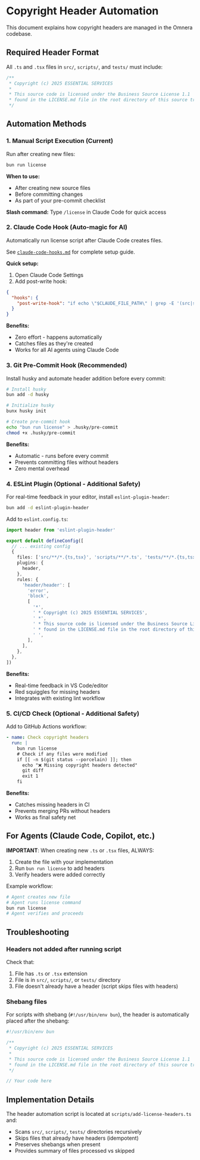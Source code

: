 # Copyright Header Automation

This document explains how copyright headers are managed in the Omnera codebase.

## Required Header Format

All `.ts` and `.tsx` files in `src/`, `scripts/`, and `tests/` must include:

```typescript
/**
 * Copyright (c) 2025 ESSENTIAL SERVICES
 *
 * This source code is licensed under the Business Source License 1.1
 * found in the LICENSE.md file in the root directory of this source tree.
 */
```

## Automation Methods

### 1. Manual Script Execution (Current)

Run after creating new files:

```bash
bun run license
```

**When to use:**

- After creating new source files
- Before committing changes
- As part of your pre-commit checklist

**Slash command:** Type `/license` in Claude Code for quick access

### 2. Claude Code Hook (Auto-magic for AI)

Automatically run license script after Claude Code creates files.

See [`claude-code-hooks.md`](./claude-code-hooks.md) for complete setup guide.

**Quick setup:**

1. Open Claude Code Settings
2. Add post-write hook:

```json
{
  "hooks": {
    "post-write-hook": "if echo \"$CLAUDE_FILE_PATH\" | grep -E '(src|scripts|tests)/.*\\.tsx?$' > /dev/null 2>&1; then cd \"$CLAUDE_CWD\" && bun run license 2>&1 | grep 'Added header' || true; else true; fi"
  }
}
```

**Benefits:**

- Zero effort - happens automatically
- Catches files as they're created
- Works for all AI agents using Claude Code

### 3. Git Pre-Commit Hook (Recommended)

Install husky and automate header addition before every commit:

```bash
# Install husky
bun add -d husky

# Initialize husky
bunx husky init

# Create pre-commit hook
echo "bun run license" > .husky/pre-commit
chmod +x .husky/pre-commit
```

**Benefits:**

- Automatic - runs before every commit
- Prevents committing files without headers
- Zero mental overhead

### 4. ESLint Plugin (Optional - Additional Safety)

For real-time feedback in your editor, install `eslint-plugin-header`:

```bash
bun add -d eslint-plugin-header
```

Add to `eslint.config.ts`:

```typescript
import header from 'eslint-plugin-header'

export default defineConfig([
  // ... existing config
  {
    files: ['src/**/*.{ts,tsx}', 'scripts/**/*.ts', 'tests/**/*.{ts,tsx}'],
    plugins: {
      header,
    },
    rules: {
      'header/header': [
        'error',
        'block',
        [
          '*',
          ' * Copyright (c) 2025 ESSENTIAL SERVICES',
          ' *',
          ' * This source code is licensed under the Business Source License 1.1',
          ' * found in the LICENSE.md file in the root directory of this source tree.',
          ' ',
        ],
      ],
    },
  },
])
```

**Benefits:**

- Real-time feedback in VS Code/editor
- Red squiggles for missing headers
- Integrates with existing lint workflow

### 5. CI/CD Check (Optional - Additional Safety)

Add to GitHub Actions workflow:

```yaml
- name: Check copyright headers
  run: |
    bun run license
    # Check if any files were modified
    if [[ -n $(git status --porcelain) ]]; then
      echo "❌ Missing copyright headers detected"
      git diff
      exit 1
    fi
```

**Benefits:**

- Catches missing headers in CI
- Prevents merging PRs without headers
- Works as final safety net

## For Agents (Claude Code, Copilot, etc.)

**IMPORTANT**: When creating new `.ts` or `.tsx` files, ALWAYS:

1. Create the file with your implementation
2. Run `bun run license` to add headers
3. Verify headers were added correctly

Example workflow:

```bash
# Agent creates new file
# Agent runs license command
bun run license
# Agent verifies and proceeds
```

## Troubleshooting

### Headers not added after running script

Check that:

1. File has `.ts` or `.tsx` extension
2. File is in `src/`, `scripts/`, or `tests/` directory
3. File doesn't already have a header (script skips files with headers)

### Shebang files

For scripts with shebang (`#!/usr/bin/env bun`), the header is automatically placed after the shebang:

```typescript
#!/usr/bin/env bun

/**
 * Copyright (c) 2025 ESSENTIAL SERVICES
 *
 * This source code is licensed under the Business Source License 1.1
 * found in the LICENSE.md file in the root directory of this source tree.
 */

// Your code here
```

## Implementation Details

The header automation script is located at `scripts/add-license-headers.ts` and:

- Scans `src/`, `scripts/`, `tests/` directories recursively
- Skips files that already have headers (idempotent)
- Preserves shebangs when present
- Provides summary of files processed vs skipped
